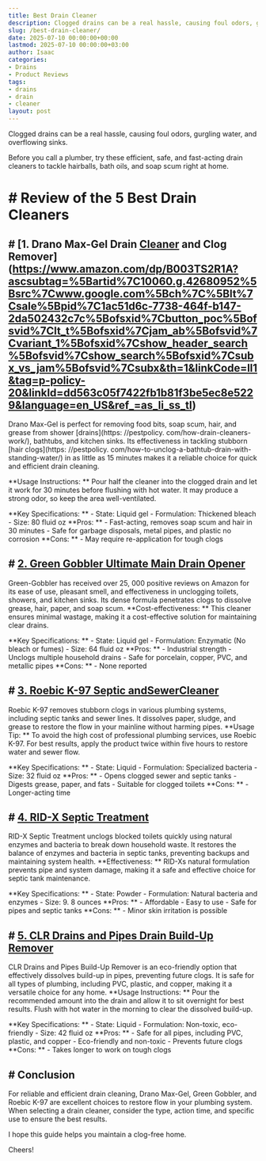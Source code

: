 ```yaml
---
title: Best Drain Cleaner
description: Clogged drains can be a real hassle, causing foul odors, gurgling water, and overflowing sinks. Before you call a plumber, try these efficient, safe, and...
slug: /best-drain-cleaner/
date: 2025-07-10 00:00:00+00:00
lastmod: 2025-07-10 00:00:00+03:00
author: Isaac
categories:
- Drains
- Product Reviews
tags:
- drains
- drain
- cleaner
layout: post
---
```


Clogged drains can be a real hassle, causing foul odors, gurgling water, and overflowing sinks.

Before you call a plumber, try these efficient, safe, and fast-acting drain cleaners to tackle hairballs, bath oils, and soap scum right at home.

# # Review of the 5 Best Drain Cleaners

## # [1. Drano Max-Gel Drain [Cleaner](https://pestpolicy.com/best-shower-drain-cleaner/) and Clog Remover](https://www.amazon.com/dp/B003TS2R1A?ascsubtag=%5Bartid%7C10060.g.42680952%5Bsrc%7Cwww.google.com%5Bch%7C%5Blt%7Csale%5Bpid%7C1ac51d6c-7738-464f-b147-2da502432c7c%5Bofsxid%7Cbutton_poc%5Bofsvid%7Clt_t%5Bofsxid%7Cjam_ab%5Bofsvid%7Cvariant_1%5Bofsxid%7Cshow_header_search%5Bofsvid%7Cshow_search%5Bofsxid%7Csubx_vs_jam%5Bofsvid%7Csubx&th=1&linkCode=ll1&tag=p-policy-20&linkId=dd563c05f7422fb1b81f3be5ec8e5229&language=en_US&ref_=as_li_ss_tl)

Drano Max-Gel is perfect for removing food bits, soap scum, hair, and grease from shower [drains](https: //pestpolicy. com/how-drain-cleaners-work/), bathtubs, and kitchen sinks. Its effectiveness in tackling stubborn [hair clogs](https: //pestpolicy. com/how-to-unclog-a-bathtub-drain-with-standing-water/) in as little as 15 minutes makes it a reliable choice for quick and efficient drain cleaning.

**Usage Instructions: ** Pour half the cleaner into the clogged drain and let it work for 30 minutes before flushing with hot water. It may produce a strong odor, so keep the area well-ventilated.

**Key Specifications: ** - State: Liquid gel - Formulation: Thickened bleach - Size: 80 fluid oz **Pros: ** - Fast-acting, removes soap scum and hair in 30 minutes - Safe for garbage disposals, metal pipes, and plastic no corrosion **Cons: ** - May require re-application for tough clogs

## # [2. Green Gobbler Ultimate Main Drain Opener](https://www.amazon.com/Green-Gobbler-Ultimate-Cleaner-Remover/dp/B0149L455G?th=1&linkCode=ll1&tag=p-policy-20&linkId=db06b21c02fac9fc468829af88c8e1a8&language=en_US&ref_=as_li_ss_tl)

Green-Gobbler has received over 25, 000 positive reviews on Amazon for its ease of use, pleasant smell, and effectiveness in unclogging toilets, showers, and kitchen sinks. Its dense formula penetrates clogs to dissolve grease, hair, paper, and soap scum. **Cost-effectiveness: ** This cleaner ensures minimal wastage, making it a cost-effective solution for maintaining clear drains.

**Key Specifications: ** - State: Liquid gel - Formulation: Enzymatic (No bleach or fumes) - Size: 64 fluid oz **Pros: ** - Industrial strength - Unclogs multiple household drains - Safe for porcelain, copper, PVC, and metallic pipes **Cons: ** - None reported

## # [3. Roebic K-97 Septic andSewerCleaner](https://www.amazon.com/Roebic-Exclusive-Biodegradable-Bacteria-K-97-Q-4/dp/B000BPIM1I?&linkCode=ll1&tag=p-policy-20&linkId=eab46d54529c5df0a12faba3af15ad67&language=en_US&ref_=as_li_ss_tl)

Roebic K-97 removes stubborn clogs in various plumbing systems, including septic tanks and sewer lines. It dissolves paper, sludge, and grease to restore the flow in your mainline without harming pipes. **Usage Tip: ** To avoid the high cost of professional plumbing services, use Roebic K-97. For best results, apply the product twice within five hours to restore water and sewer flow.

**Key Specifications: ** - State: Liquid - Formulation: Specialized bacteria - Size: 32 fluid oz **Pros: ** - Opens clogged sewer and septic tanks - Digests grease, paper, and fats - Suitable for clogged toilets **Cons: ** - Longer-acting time

## # [4. RID-X Septic Treatment](https://www.amazon.com/RID-X-Septic-Treatment-Supply-Powder/dp/B000PINS38?th=1&linkCode=ll1&tag=p-policy-20&linkId=9fd922f40a15826ca2148a0eeca77824&language=en_US&ref_=as_li_ss_tl)

RID-X Septic Treatment unclogs blocked toilets quickly using natural enzymes and bacteria to break down household waste. It restores the balance of enzymes and bacteria in septic tanks, preventing backups and maintaining system health. **Effectiveness: ** RID-Xs natural formulation prevents pipe and system damage, making it a safe and effective choice for septic tank maintenance.

**Key Specifications: ** - State: Powder - Formulation: Natural bacteria and enzymes - Size: 9. 8 ounces **Pros: ** - Affordable - Easy to use - Safe for pipes and septic tanks **Cons: ** - Minor skin irritation is possible

## # [5. CLR Drains and Pipes Drain Build-Up Remover](https://www.amazon.com/dp/B0BHL1XRLF?ascsubtag=%5Bartid%7C10060.g.42680952%5Bsrc%7Cwww.google.com%5Bch%7C%5Blt%7C%5Bpid%7C2fa3d76b-bdd7-4249-9966-011e6ac0da0e%5Bofsxid%7Cbutton_poc%5Bofsvid%7Clt_t%5Bofsxid%7Cjam_ab%5Bofsvid%7Cvariant_1%5Bofsxid%7Cshow_header_search%5Bofsvid%7Cshow_search%5Bofsxid%7Csubx_vs_jam%5Bofsvid%7Csubx&th=1&linkCode=ll1&tag=p-policy-20&linkId=ada207c5d15abd9fc52bb70d6176b029&language=en_US&ref_=as_li_ss_tl)

CLR Drains and Pipes Build-Up Remover is an eco-friendly option that effectively dissolves build-up in pipes, preventing future clogs. It is safe for all types of plumbing, including PVC, plastic, and copper, making it a versatile choice for any home. **Usage Instructions: ** Pour the recommended amount into the drain and allow it to sit overnight for best results. Flush with hot water in the morning to clear the dissolved build-up.

**Key Specifications: ** - State: Liquid - Formulation: Non-toxic, eco-friendly - Size: 42 fluid oz **Pros: ** - Safe for all pipes, including PVC, plastic, and copper - Eco-friendly and non-toxic - Prevents future clogs **Cons: ** - Takes longer to work on tough clogs

## # Conclusion

For reliable and efficient drain cleaning, Drano Max-Gel, Green Gobbler, and Roebic K-97 are excellent choices to restore flow in your plumbing system. When selecting a drain cleaner, consider the type, action time, and specific use to ensure the best results.

I hope this guide helps you maintain a clog-free home.

Cheers!
